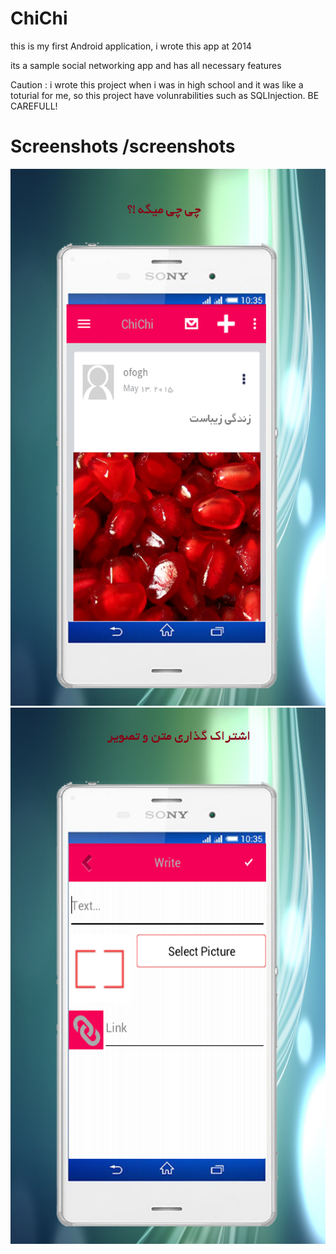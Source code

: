 # ChiChi
this is my first Android application, i wrote this app at 2014

its a sample social networking app and has all necessary features


Caution : i wrote this project when i was in high school and it was like a toturial for me, so this project have volunrabilities such as SQLInjection. BE CAREFULL!

# Screenshots /screenshots

  ![screen](screenshots/1.png)
  ![screen](screenshots/2.png)
